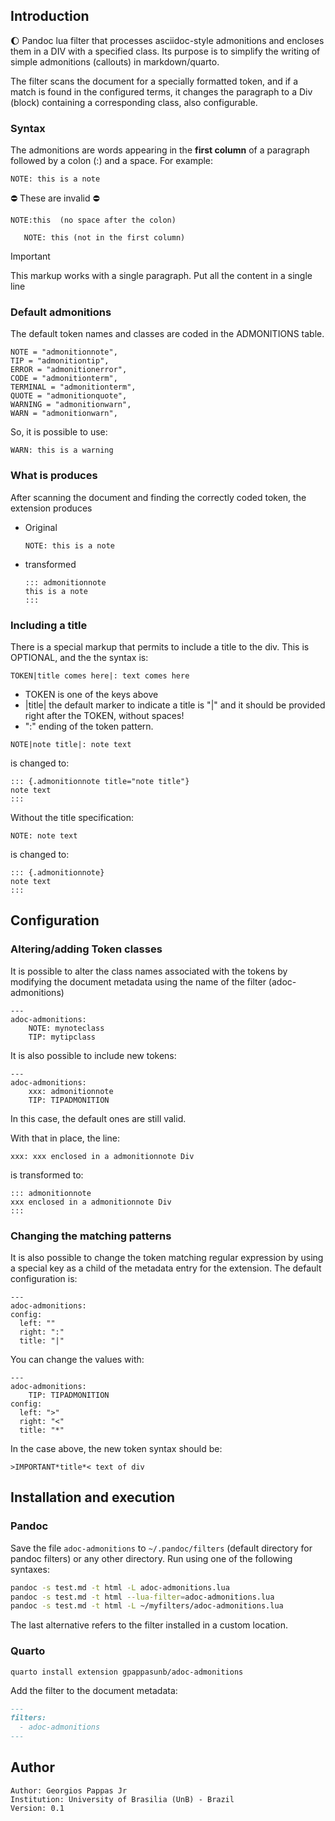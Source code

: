 ## Introduction

:moon: Pandoc lua filter that processes asciidoc-style admonitions and encloses them in a DIV with
a specified class. Its purpose is to simplify the writing of simple admonitions (callouts) in markdown/quarto.

The filter scans the document for a specially formatted token, and if a match is found in the
configured terms, it changes the paragraph to a Div (block) containing a corresponding class, also
configurable.

### Syntax

The admonitions are words appearing in the **first column** of a paragraph followed by a
colon (:) and a space. For example:

    NOTE: this is a note

:no_entry: These are invalid :no_entry:

    NOTE:this  (no space after the colon)

       NOTE: this (not in the first column)

> [!IMPORTANT]
> This markup works with a single paragraph. Put all the content in a single line

### Default admonitions

The default token names and classes are coded in the ADMONITIONS table.

    NOTE = "admonitionnote",
    TIP = "admonitiontip",
    ERROR = "admonitionerror",
    CODE = "admonitionterm",
    TERMINAL = "admonitionterm",
    QUOTE = "admonitionquote",
    WARNING = "admonitionwarn",
    WARN = "admonitionwarn",

So, it is possible to use:

    WARN: this is a warning

### What is produces

After scanning the document and finding the correctly coded token, the extension produces

- Original

      NOTE: this is a note

- transformed

      ::: admonitionnote
      this is a note
      :::

### Including a title

There is a special markup that permits to include a title to the div. This is OPTIONAL, and the
the syntax is:

    TOKEN|title comes here|: text comes here

- TOKEN is one of the keys above
- |title| the default marker to indicate a title is "|" and it should be provided right after
  the TOKEN, without spaces!
- ":" ending of the token pattern.

<!-- -->

    NOTE|note title|: note text

is changed to:

    ::: {.admonitionnote title="note title"}
    note text
    :::

Without the title specification:

    NOTE: note text

is changed to:

    ::: {.admonitionnote}
    note text
    :::

## Configuration

### Altering/adding Token classes

It is possible to alter the class names associated with the tokens by modifying the
document metadata using the name of the filter (adoc-admonitions)

    ---
    adoc-admonitions:
        NOTE: mynoteclass
        TIP: mytipclass

It is also possible to include new tokens:

    ---
    adoc-admonitions:
        xxx: admonitionnote
        TIP: TIPADMONITION

In this case, the default ones are still valid.

With that in place, the line:

    xxx: xxx enclosed in a admonitionnote Div

is transformed to:

    ::: admonitionnote
    xxx enclosed in a admonitionnote Div
    :::

### Changing the matching patterns

It is also possible to change the token matching regular expression by using a special key as a child of the
metadata entry for the extension. The default configuration is:

    ---
    adoc-admonitions:
    config:
      left: ""
      right: ":"
      title: "|"

You can change the values with:

    ---
    adoc-admonitions:
        TIP: TIPADMONITION
    config:
      left: ">"
      right: "<"
      title: "*"

In the case above, the new token syntax should be:

    >IMPORTANT*title*< text of div

## Installation and execution

### Pandoc

Save the file `adoc-admonitions` to `~/.pandoc/filters` (default directory for
pandoc filters) or any other directory. Run using one of the following
syntaxes:

```bash
pandoc -s test.md -t html -L adoc-admonitions.lua
pandoc -s test.md -t html --lua-filter=adoc-admonitions.lua
pandoc -s test.md -t html -L ~/myfilters/adoc-admonitions.lua
```

The last alternative refers to the filter installed in a custom
location.

### Quarto

    quarto install extension gpappasunb/adoc-admonitions

Add the filter to the document metadata:

```markdown
---
filters:
  - adoc-admonitions
---
```

## Author

    Author: Georgios Pappas Jr
    Institution: University of Brasilia (UnB) - Brazil
    Version: 0.1

